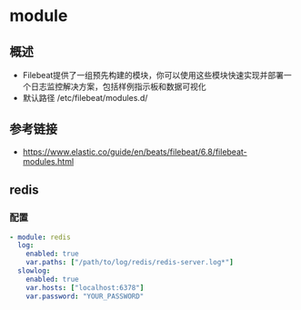 
# module

## 概述

- Filebeat提供了一组预先构建的模块，你可以使用这些模块快速实现并部署一个日志监控解决方案，包括样例指示板和数据可视化
- 默认路径 /etc/filebeat/modules.d/

## 参考链接

- https://www.elastic.co/guide/en/beats/filebeat/6.8/filebeat-modules.html

## redis

### 配置

```yaml
- module: redis
  log:
    enabled: true
    var.paths: ["/path/to/log/redis/redis-server.log*"]
  slowlog:
    enabled: true
    var.hosts: ["localhost:6378"]
    var.password: "YOUR_PASSWORD"
```